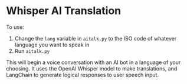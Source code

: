 # Whisper AI Translation

To use: 
1. Change the `lang` variable in `aitalk.py` to the ISO code of whatever language you want to speak in
2. Run `aitalk.py`

This will begin a voice conversation with an AI bot in a language of your choosing. It uses the OpenAI Whisper model to make translations, and LangChain to generate logical responses to user speech input.

